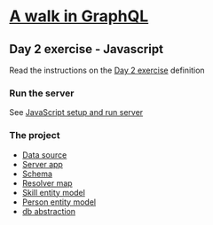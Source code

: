 # [A walk in GraphQL](../../../README.md)

## Day 2 exercise - Javascript

Read the instructions on the [Day 2 exercise](../day_02.md#exercise) definition

### Run the server

 See [JavaScript setup and run server](../../../setup/javascript.md)

### The project

- [Data source](../datasource/data.json)
- [Server app](src/server.js)
- [Schema](src/schema/schema.gql)
- [Resolver map](src/resolvers/resolvers.js)
- [Skill entity model](src/db/skill.js)
- [Person entity model](src/db/person.js)
- [db abstraction](src/db/index.js)

